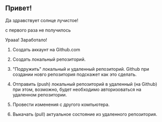 ## Привет!

Да здравствует солнце лучистое!

с первого раза не получилось

Урааа! Заработало!

1. Создать аккаунт на Github.com

2. Создать локальный репозиторий.

3. "Подружить" локальный и удаленный репозиторий. Github при создании новго репозитория подскажет как это сделать.

4. Отправить (push) локальный репозиторий в удаленный (на Github) при этом, возможно, будет необходимо авторизоваться на удаленном репозитории.

5. Провести изменения с другого компьютера.

6. Выкачать (pull) актуальное состояние из удаленного репозитория.
